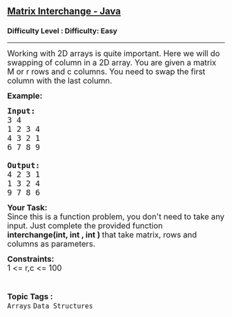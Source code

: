 <h2><a href="https://www.geeksforgeeks.org/problems/matrix-interchange-java/1?page=1&category=Arrays&status=unsolved,attempted&sortBy=accuracy">Matrix Interchange - Java</a></h2><h3>Difficulty Level : Difficulty: Easy</h3><hr><div class="problems_problem_content__Xm_eO"><p><span style="font-size:18px">Working with 2D arrays is quite important. Here we will do swapping of column in a 2D array. You are given a matrix M or r rows and c columns. You need to swap the first column with the last column.</span></p>

<p><strong><span style="font-size:18px">Example:</span></strong></p>

<pre><span style="font-size:18px"><strong>Input:</strong>
3 4
1 2 3 4
4 3 2 1
6 7 8 9

<strong>Output:</strong>
4 2 3 1
1 3 2 4
9 7 8 6</span></pre>

<p><span style="font-size:18px"><strong>Your Task:</strong><br>
Since this is a function problem, you don't need to take any input. Just complete the provided function <strong>interchange(int, int , int ) </strong>that take matrix, rows and columns as parameters.</span></p>

<p><span style="font-size:18px"><strong>Constraints:</strong><br>
1 &lt;= r,c &lt;= 100</span></p>
</div><br><p><span style=font-size:18px><strong>Topic Tags : </strong><br><code>Arrays</code>&nbsp;<code>Data Structures</code>&nbsp;